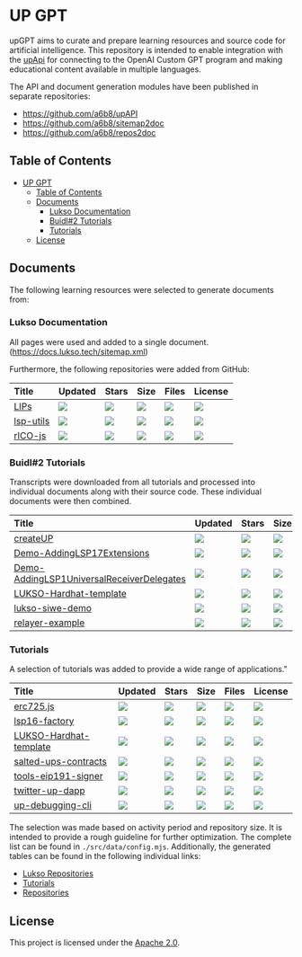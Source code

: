 # UP GPT

upGPT aims to curate and prepare learning resources and source code for artificial intelligence. This repository is intended to enable integration with the [upApi](https://github.com/a6b8/upAPI) for connecting to the OpenAI Custom GPT program and making educational content available in multiple languages.

The API and document generation modules have been published in separate repositories:

- https://github.com/a6b8/upAPI
- https://github.com/a6b8/sitemap2doc
- https://github.com/a6b8/repos2doc


## Table of Contents

- [UP GPT](#up-gpt)
  - [Table of Contents](#table-of-contents)
  - [Documents](#documents)
    - [Lukso Documentation](#lukso-documentation)
    - [Buidl#2 Tutorials](#buidl2-tutorials)
    - [Tutorials](#tutorials)
  - [License](#license)

## Documents

The following learning resources were selected to generate documents from:

### Lukso Documentation
All pages were used and added to a single document.
(https://docs.lukso.tech/sitemap.xml)

Furthermore, the following repositories were added from GitHub:

| Title | Updated | Stars | Size | Files | License |
| :-- | :-- | :-- | :-- | :-- | :-- |
| [LIPs](https://github.com/lukso-network/LIPs) | <a href="https://api.github.com/repos/lukso-network/LIPs"><img src="https://img.shields.io/github/last-commit/lukso-network/LIPs?color=0E1116&logo=F3A966&logoColor=F3A966&style=flat&label="></a> | <a href="https://github.com/lukso-network/LIPs/stargazers"><img src="https://img.shields.io/github/stars/lukso-network/LIPs?color=0E1116&logo=F3A966&logoColor=F3A966&style=flat&label="></a> | <a href="https://github.com/lukso-network/LIPs"><img src="https://img.shields.io/github/repo-size/lukso-network/LIPs?color=0E1116&logo=F3A966&logoColor=F3A966&style=flat&label="></a> | <a href="https://github.com/lukso-network/LIPs"><img src="https://img.shields.io/github/directory-file-count/lukso-network/LIPs?color=0E1116&logo=F3A966&logoColor=F3A966&style=flat&label="></a> | <a href="https://github.com/lukso-network/LIPs/blob/main/LICENSE"><img src="https://img.shields.io/github/license/lukso-network/LIPs?color=0E1116&logo=F3A966&logoColor=F3A966&style=flat&label="></a> |
| [lsp-utils](https://github.com/lukso-network/lsp-utils) | <a href="https://api.github.com/repos/lukso-network/lsp-utils"><img src="https://img.shields.io/github/last-commit/lukso-network/lsp-utils?color=0E1116&logo=F3A966&logoColor=F3A966&style=flat&label="></a> | <a href="https://github.com/lukso-network/lsp-utils/stargazers"><img src="https://img.shields.io/github/stars/lukso-network/lsp-utils?color=0E1116&logo=F3A966&logoColor=F3A966&style=flat&label="></a> | <a href="https://github.com/lukso-network/lsp-utils"><img src="https://img.shields.io/github/repo-size/lukso-network/lsp-utils?color=0E1116&logo=F3A966&logoColor=F3A966&style=flat&label="></a> | <a href="https://github.com/lukso-network/lsp-utils"><img src="https://img.shields.io/github/directory-file-count/lukso-network/lsp-utils?color=0E1116&logo=F3A966&logoColor=F3A966&style=flat&label="></a> | <a href="https://github.com/lukso-network/lsp-utils/blob/main/LICENSE"><img src="https://img.shields.io/github/license/lukso-network/lsp-utils?color=0E1116&logo=F3A966&logoColor=F3A966&style=flat&label="></a> |
| [rICO-js](https://github.com/lukso-network/rICO-js) | <a href="https://api.github.com/repos/lukso-network/rICO-js"><img src="https://img.shields.io/github/last-commit/lukso-network/rICO-js?color=0E1116&logo=F3A966&logoColor=F3A966&style=flat&label="></a> | <a href="https://github.com/lukso-network/rICO-js/stargazers"><img src="https://img.shields.io/github/stars/lukso-network/rICO-js?color=0E1116&logo=F3A966&logoColor=F3A966&style=flat&label="></a> | <a href="https://github.com/lukso-network/rICO-js"><img src="https://img.shields.io/github/repo-size/lukso-network/rICO-js?color=0E1116&logo=F3A966&logoColor=F3A966&style=flat&label="></a> | <a href="https://github.com/lukso-network/rICO-js"><img src="https://img.shields.io/github/directory-file-count/lukso-network/rICO-js?color=0E1116&logo=F3A966&logoColor=F3A966&style=flat&label="></a> | <a href="https://github.com/lukso-network/rICO-js/blob/main/LICENSE"><img src="https://img.shields.io/github/license/lukso-network/rICO-js?color=0E1116&logo=F3A966&logoColor=F3A966&style=flat&label="></a> |


### Buidl#2 Tutorials
Transcripts were downloaded from all tutorials and processed into individual documents along with their source code. These individual documents were then combined.

| Title | Updated | Stars | Size | Files | License |
| :-- | :-- | :-- | :-- | :-- | :-- |
| [createUP](https://github.com/biancabuzea200/createUP) | <a href="https://api.github.com/repos/biancabuzea200/createUP"><img src="https://img.shields.io/github/last-commit/biancabuzea200/createUP?color=0E1116&logo=F3A966&logoColor=F3A966&style=flat&label="></a> | <a href="https://github.com/biancabuzea200/createUP/stargazers"><img src="https://img.shields.io/github/stars/biancabuzea200/createUP?color=0E1116&logo=F3A966&logoColor=F3A966&style=flat&label="></a> | <a href="https://github.com/biancabuzea200/createUP"><img src="https://img.shields.io/github/repo-size/biancabuzea200/createUP?color=0E1116&logo=F3A966&logoColor=F3A966&style=flat&label="></a> | <a href="https://github.com/biancabuzea200/createUP"><img src="https://img.shields.io/github/directory-file-count/biancabuzea200/createUP?color=0E1116&logo=F3A966&logoColor=F3A966&style=flat&label="></a> | <a href="https://github.com/biancabuzea200/createUP/blob/main/LICENSE"><img src="https://img.shields.io/github/license/biancabuzea200/createUP?color=0E1116&logo=F3A966&logoColor=F3A966&style=flat&label="></a> |
| [Demo-AddingLSP17Extensions](https://github.com/YamenMerhi/Demo-AddingLSP17Extensions) | <a href="https://api.github.com/repos/YamenMerhi/Demo-AddingLSP17Extensions"><img src="https://img.shields.io/github/last-commit/YamenMerhi/Demo-AddingLSP17Extensions?color=0E1116&logo=F3A966&logoColor=F3A966&style=flat&label="></a> | <a href="https://github.com/YamenMerhi/Demo-AddingLSP17Extensions/stargazers"><img src="https://img.shields.io/github/stars/YamenMerhi/Demo-AddingLSP17Extensions?color=0E1116&logo=F3A966&logoColor=F3A966&style=flat&label="></a> | <a href="https://github.com/YamenMerhi/Demo-AddingLSP17Extensions"><img src="https://img.shields.io/github/repo-size/YamenMerhi/Demo-AddingLSP17Extensions?color=0E1116&logo=F3A966&logoColor=F3A966&style=flat&label="></a> | <a href="https://github.com/YamenMerhi/Demo-AddingLSP17Extensions"><img src="https://img.shields.io/github/directory-file-count/YamenMerhi/Demo-AddingLSP17Extensions?color=0E1116&logo=F3A966&logoColor=F3A966&style=flat&label="></a> | <a href="https://github.com/YamenMerhi/Demo-AddingLSP17Extensions/blob/main/LICENSE"><img src="https://img.shields.io/github/license/YamenMerhi/Demo-AddingLSP17Extensions?color=0E1116&logo=F3A966&logoColor=F3A966&style=flat&label="></a> |
| [Demo-AddingLSP1UniversalReceiverDelegates](https://github.com/YamenMerhi/Demo-AddingLSP1UniversalReceiverDelegates) | <a href="https://api.github.com/repos/YamenMerhi/Demo-AddingLSP1UniversalReceiverDelegates"><img src="https://img.shields.io/github/last-commit/YamenMerhi/Demo-AddingLSP1UniversalReceiverDelegates?color=0E1116&logo=F3A966&logoColor=F3A966&style=flat&label="></a> | <a href="https://github.com/YamenMerhi/Demo-AddingLSP1UniversalReceiverDelegates/stargazers"><img src="https://img.shields.io/github/stars/YamenMerhi/Demo-AddingLSP1UniversalReceiverDelegates?color=0E1116&logo=F3A966&logoColor=F3A966&style=flat&label="></a> | <a href="https://github.com/YamenMerhi/Demo-AddingLSP1UniversalReceiverDelegates"><img src="https://img.shields.io/github/repo-size/YamenMerhi/Demo-AddingLSP1UniversalReceiverDelegates?color=0E1116&logo=F3A966&logoColor=F3A966&style=flat&label="></a> | <a href="https://github.com/YamenMerhi/Demo-AddingLSP1UniversalReceiverDelegates"><img src="https://img.shields.io/github/directory-file-count/YamenMerhi/Demo-AddingLSP1UniversalReceiverDelegates?color=0E1116&logo=F3A966&logoColor=F3A966&style=flat&label="></a> | <a href="https://github.com/YamenMerhi/Demo-AddingLSP1UniversalReceiverDelegates/blob/main/LICENSE"><img src="https://img.shields.io/github/license/YamenMerhi/Demo-AddingLSP1UniversalReceiverDelegates?color=0E1116&logo=F3A966&logoColor=F3A966&style=flat&label="></a> |
| [LUKSO-Hardhat-template](https://github.com/CJ42/LUKSO-Hardhat-template) | <a href="https://api.github.com/repos/CJ42/LUKSO-Hardhat-template"><img src="https://img.shields.io/github/last-commit/CJ42/LUKSO-Hardhat-template?color=0E1116&logo=F3A966&logoColor=F3A966&style=flat&label="></a> | <a href="https://github.com/CJ42/LUKSO-Hardhat-template/stargazers"><img src="https://img.shields.io/github/stars/CJ42/LUKSO-Hardhat-template?color=0E1116&logo=F3A966&logoColor=F3A966&style=flat&label="></a> | <a href="https://github.com/CJ42/LUKSO-Hardhat-template"><img src="https://img.shields.io/github/repo-size/CJ42/LUKSO-Hardhat-template?color=0E1116&logo=F3A966&logoColor=F3A966&style=flat&label="></a> | <a href="https://github.com/CJ42/LUKSO-Hardhat-template"><img src="https://img.shields.io/github/directory-file-count/CJ42/LUKSO-Hardhat-template?color=0E1116&logo=F3A966&logoColor=F3A966&style=flat&label="></a> | <a href="https://github.com/CJ42/LUKSO-Hardhat-template/blob/main/LICENSE"><img src="https://img.shields.io/github/license/CJ42/LUKSO-Hardhat-template?color=0E1116&logo=F3A966&logoColor=F3A966&style=flat&label="></a> |
| [lukso-siwe-demo](https://github.com/richtera/lukso-siwe-demo) | <a href="https://api.github.com/repos/richtera/lukso-siwe-demo"><img src="https://img.shields.io/github/last-commit/richtera/lukso-siwe-demo?color=0E1116&logo=F3A966&logoColor=F3A966&style=flat&label="></a> | <a href="https://github.com/richtera/lukso-siwe-demo/stargazers"><img src="https://img.shields.io/github/stars/richtera/lukso-siwe-demo?color=0E1116&logo=F3A966&logoColor=F3A966&style=flat&label="></a> | <a href="https://github.com/richtera/lukso-siwe-demo"><img src="https://img.shields.io/github/repo-size/richtera/lukso-siwe-demo?color=0E1116&logo=F3A966&logoColor=F3A966&style=flat&label="></a> | <a href="https://github.com/richtera/lukso-siwe-demo"><img src="https://img.shields.io/github/directory-file-count/richtera/lukso-siwe-demo?color=0E1116&logo=F3A966&logoColor=F3A966&style=flat&label="></a> | <a href="https://github.com/richtera/lukso-siwe-demo/blob/main/LICENSE"><img src="https://img.shields.io/github/license/richtera/lukso-siwe-demo?color=0E1116&logo=F3A966&logoColor=F3A966&style=flat&label="></a> |
| [relayer-example](https://github.com/magalimorin18/relayer-example) | <a href="https://api.github.com/repos/magalimorin18/relayer-example"><img src="https://img.shields.io/github/last-commit/magalimorin18/relayer-example?color=0E1116&logo=F3A966&logoColor=F3A966&style=flat&label="></a> | <a href="https://github.com/magalimorin18/relayer-example/stargazers"><img src="https://img.shields.io/github/stars/magalimorin18/relayer-example?color=0E1116&logo=F3A966&logoColor=F3A966&style=flat&label="></a> | <a href="https://github.com/magalimorin18/relayer-example"><img src="https://img.shields.io/github/repo-size/magalimorin18/relayer-example?color=0E1116&logo=F3A966&logoColor=F3A966&style=flat&label="></a> | <a href="https://github.com/magalimorin18/relayer-example"><img src="https://img.shields.io/github/directory-file-count/magalimorin18/relayer-example?color=0E1116&logo=F3A966&logoColor=F3A966&style=flat&label="></a> | <a href="https://github.com/magalimorin18/relayer-example/blob/main/LICENSE"><img src="https://img.shields.io/github/license/magalimorin18/relayer-example?color=0E1116&logo=F3A966&logoColor=F3A966&style=flat&label="></a> |


### Tutorials
A selection of tutorials was added to provide a wide range of applications."

| Title | Updated | Stars | Size | Files | License |
| :-- | :-- | :-- | :-- | :-- | :-- |
| [erc725.js](https://github.com/ERC725Alliance/erc725.js) | <a href="https://api.github.com/repos/ERC725Alliance/erc725.js"><img src="https://img.shields.io/github/last-commit/ERC725Alliance/erc725.js?color=0E1116&logo=F3A966&logoColor=F3A966&style=flat&label="></a> | <a href="https://github.com/ERC725Alliance/erc725.js/stargazers"><img src="https://img.shields.io/github/stars/ERC725Alliance/erc725.js?color=0E1116&logo=F3A966&logoColor=F3A966&style=flat&label="></a> | <a href="https://github.com/ERC725Alliance/erc725.js"><img src="https://img.shields.io/github/repo-size/ERC725Alliance/erc725.js?color=0E1116&logo=F3A966&logoColor=F3A966&style=flat&label="></a> | <a href="https://github.com/ERC725Alliance/erc725.js"><img src="https://img.shields.io/github/directory-file-count/ERC725Alliance/erc725.js?color=0E1116&logo=F3A966&logoColor=F3A966&style=flat&label="></a> | <a href="https://github.com/ERC725Alliance/erc725.js/blob/main/LICENSE"><img src="https://img.shields.io/github/license/ERC725Alliance/erc725.js?color=0E1116&logo=F3A966&logoColor=F3A966&style=flat&label="></a> |
| [lsp16-factory](https://github.com/skimaharvey/lsp16-factory) | <a href="https://api.github.com/repos/skimaharvey/lsp16-factory"><img src="https://img.shields.io/github/last-commit/skimaharvey/lsp16-factory?color=0E1116&logo=F3A966&logoColor=F3A966&style=flat&label="></a> | <a href="https://github.com/skimaharvey/lsp16-factory/stargazers"><img src="https://img.shields.io/github/stars/skimaharvey/lsp16-factory?color=0E1116&logo=F3A966&logoColor=F3A966&style=flat&label="></a> | <a href="https://github.com/skimaharvey/lsp16-factory"><img src="https://img.shields.io/github/repo-size/skimaharvey/lsp16-factory?color=0E1116&logo=F3A966&logoColor=F3A966&style=flat&label="></a> | <a href="https://github.com/skimaharvey/lsp16-factory"><img src="https://img.shields.io/github/directory-file-count/skimaharvey/lsp16-factory?color=0E1116&logo=F3A966&logoColor=F3A966&style=flat&label="></a> | <a href="https://github.com/skimaharvey/lsp16-factory/blob/main/LICENSE"><img src="https://img.shields.io/github/license/skimaharvey/lsp16-factory?color=0E1116&logo=F3A966&logoColor=F3A966&style=flat&label="></a> |
| [LUKSO-Hardhat-template](https://github.com/CJ42/LUKSO-Hardhat-template) | <a href="https://api.github.com/repos/CJ42/LUKSO-Hardhat-template"><img src="https://img.shields.io/github/last-commit/CJ42/LUKSO-Hardhat-template?color=0E1116&logo=F3A966&logoColor=F3A966&style=flat&label="></a> | <a href="https://github.com/CJ42/LUKSO-Hardhat-template/stargazers"><img src="https://img.shields.io/github/stars/CJ42/LUKSO-Hardhat-template?color=0E1116&logo=F3A966&logoColor=F3A966&style=flat&label="></a> | <a href="https://github.com/CJ42/LUKSO-Hardhat-template"><img src="https://img.shields.io/github/repo-size/CJ42/LUKSO-Hardhat-template?color=0E1116&logo=F3A966&logoColor=F3A966&style=flat&label="></a> | <a href="https://github.com/CJ42/LUKSO-Hardhat-template"><img src="https://img.shields.io/github/directory-file-count/CJ42/LUKSO-Hardhat-template?color=0E1116&logo=F3A966&logoColor=F3A966&style=flat&label="></a> | <a href="https://github.com/CJ42/LUKSO-Hardhat-template/blob/main/LICENSE"><img src="https://img.shields.io/github/license/CJ42/LUKSO-Hardhat-template?color=0E1116&logo=F3A966&logoColor=F3A966&style=flat&label="></a> |
| [salted-ups-contracts](https://github.com/b00ste/salted-ups-contracts) | <a href="https://api.github.com/repos/b00ste/salted-ups-contracts"><img src="https://img.shields.io/github/last-commit/b00ste/salted-ups-contracts?color=0E1116&logo=F3A966&logoColor=F3A966&style=flat&label="></a> | <a href="https://github.com/b00ste/salted-ups-contracts/stargazers"><img src="https://img.shields.io/github/stars/b00ste/salted-ups-contracts?color=0E1116&logo=F3A966&logoColor=F3A966&style=flat&label="></a> | <a href="https://github.com/b00ste/salted-ups-contracts"><img src="https://img.shields.io/github/repo-size/b00ste/salted-ups-contracts?color=0E1116&logo=F3A966&logoColor=F3A966&style=flat&label="></a> | <a href="https://github.com/b00ste/salted-ups-contracts"><img src="https://img.shields.io/github/directory-file-count/b00ste/salted-ups-contracts?color=0E1116&logo=F3A966&logoColor=F3A966&style=flat&label="></a> | <a href="https://github.com/b00ste/salted-ups-contracts/blob/main/LICENSE"><img src="https://img.shields.io/github/license/b00ste/salted-ups-contracts?color=0E1116&logo=F3A966&logoColor=F3A966&style=flat&label="></a> |
| [tools-eip191-signer](https://github.com/lukso-network/tools-eip191-signer) | <a href="https://api.github.com/repos/lukso-network/tools-eip191-signer"><img src="https://img.shields.io/github/last-commit/lukso-network/tools-eip191-signer?color=0E1116&logo=F3A966&logoColor=F3A966&style=flat&label="></a> | <a href="https://github.com/lukso-network/tools-eip191-signer/stargazers"><img src="https://img.shields.io/github/stars/lukso-network/tools-eip191-signer?color=0E1116&logo=F3A966&logoColor=F3A966&style=flat&label="></a> | <a href="https://github.com/lukso-network/tools-eip191-signer"><img src="https://img.shields.io/github/repo-size/lukso-network/tools-eip191-signer?color=0E1116&logo=F3A966&logoColor=F3A966&style=flat&label="></a> | <a href="https://github.com/lukso-network/tools-eip191-signer"><img src="https://img.shields.io/github/directory-file-count/lukso-network/tools-eip191-signer?color=0E1116&logo=F3A966&logoColor=F3A966&style=flat&label="></a> | <a href="https://github.com/lukso-network/tools-eip191-signer/blob/main/LICENSE"><img src="https://img.shields.io/github/license/lukso-network/tools-eip191-signer?color=0E1116&logo=F3A966&logoColor=F3A966&style=flat&label="></a> |
| [twitter-up-dapp](https://github.com/CJ42/twitter-up-dapp) | <a href="https://api.github.com/repos/CJ42/twitter-up-dapp"><img src="https://img.shields.io/github/last-commit/CJ42/twitter-up-dapp?color=0E1116&logo=F3A966&logoColor=F3A966&style=flat&label="></a> | <a href="https://github.com/CJ42/twitter-up-dapp/stargazers"><img src="https://img.shields.io/github/stars/CJ42/twitter-up-dapp?color=0E1116&logo=F3A966&logoColor=F3A966&style=flat&label="></a> | <a href="https://github.com/CJ42/twitter-up-dapp"><img src="https://img.shields.io/github/repo-size/CJ42/twitter-up-dapp?color=0E1116&logo=F3A966&logoColor=F3A966&style=flat&label="></a> | <a href="https://github.com/CJ42/twitter-up-dapp"><img src="https://img.shields.io/github/directory-file-count/CJ42/twitter-up-dapp?color=0E1116&logo=F3A966&logoColor=F3A966&style=flat&label="></a> | <a href="https://github.com/CJ42/twitter-up-dapp/blob/main/LICENSE"><img src="https://img.shields.io/github/license/CJ42/twitter-up-dapp?color=0E1116&logo=F3A966&logoColor=F3A966&style=flat&label="></a> |
| [up-debugging-cli](https://github.com/b00ste/up-debugging-cli) | <a href="https://api.github.com/repos/b00ste/up-debugging-cli"><img src="https://img.shields.io/github/last-commit/b00ste/up-debugging-cli?color=0E1116&logo=F3A966&logoColor=F3A966&style=flat&label="></a> | <a href="https://github.com/b00ste/up-debugging-cli/stargazers"><img src="https://img.shields.io/github/stars/b00ste/up-debugging-cli?color=0E1116&logo=F3A966&logoColor=F3A966&style=flat&label="></a> | <a href="https://github.com/b00ste/up-debugging-cli"><img src="https://img.shields.io/github/repo-size/b00ste/up-debugging-cli?color=0E1116&logo=F3A966&logoColor=F3A966&style=flat&label="></a> | <a href="https://github.com/b00ste/up-debugging-cli"><img src="https://img.shields.io/github/directory-file-count/b00ste/up-debugging-cli?color=0E1116&logo=F3A966&logoColor=F3A966&style=flat&label="></a> | <a href="https://github.com/b00ste/up-debugging-cli/blob/main/LICENSE"><img src="https://img.shields.io/github/license/b00ste/up-debugging-cli?color=0E1116&logo=F3A966&logoColor=F3A966&style=flat&label="></a> |

The selection was made based on activity period and repository size. It is intended to provide a rough guideline for further optimization. The complete list can be found in `./src/data/config.mjs`. Additionally, the generated tables can be found in the following individual links:

- [Lukso Repositories](https://github.com/a6b8/upGPT/blob/main/0-lukso-all.md)
- [Tutorials](https://github.com/a6b8/upGPT/blob/main/1-tutorials-all.md)
- [Repositories](https://github.com/a6b8/upGPT/blob/main/2-repos-all.md)


## License

This project is licensed under the [Apache 2.0](LICENSE).